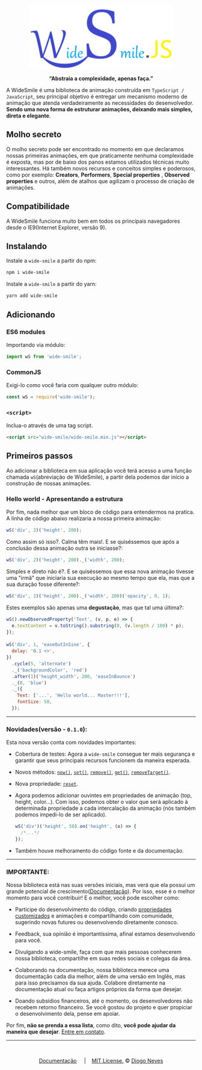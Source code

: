 ﻿<p align='center'>
  <img src='https://github.com/diogoneves07/wide-smile/blob/main/other/img/small-wide-smile.png' alt='WideSmile - logo'  height='170px' />
</p>

<p align='center'><strong>“Abstraia a complexidade, apenas faça.”</strong></p>

A WideSmile é uma biblioteca de animação construída em `TypeScript / JavaScript`, seu principal objetivo é entregar um mecanismo moderno de animação que atenda verdadeiramente as necessidades do desenvolvedor. **Sendo uma nova forma de estruturar animações, deixando mais simples, direta e elegante**.

## Molho secreto

O molho secreto pode ser encontrado no momento em que declaramos nossas primeiras animações, em que praticamente nenhuma complexidade é exposta, mas por de baixo dos panos estamos utilizados técnicas muito interessantes. Há também novos recursos e conceitos simples e poderosos, como por exemplo: **Creators**, **Performers**, **Special properties** , **Observed properties** e outros, além de atalhos que agilizam o processo de criação de animações.

## Compatibilidade

A WideSmile funciona muito bem em todos os principais navegadores desde o IE9(Internet Explorer, versão 9).

## Instalando

Instale a `wide-smile` a partir do npm:

```bash
npm i wide-smile
```

Instale a `wide-smile` a partir do yarn:

```bash
yarn add wide-smile
```

## Adicionando

### ES6 modules

Importando via módulo:

```javascript
import wS from 'wide-smile';
```

### CommonJS

Exigi-lo como você faria com qualquer outro módulo:

```javascript
const wS = require('wide-smile');
```

### `<script>`

Inclua-o através de uma tag script.

```html
<script src="wide-smile/wide-smile.min.js"></script>
```

## Primeiros passos

Ao adicionar a biblioteca em sua aplicação você terá acesso a uma função chamada `wS`(abreviação de WideSmile), a partir dela podemos dar início a construção de nossas animações.

### Hello world - Apresentando a estrutura

Por fim, nada melhor que um bloco de código para entendermos na pratica. A linha de código abaixo realizaria a nossa primeira animação:

```javascript
wS('div', 2)('height', 200);
```

Como assim só isso?. Calma têm mais!. E se quiséssemos que após a conclusão dessa animação outra se iniciasse?:

```javascript
wS('div', 2)('height', 200)._('width', 200);
```

Simples e direto não é?. E se quiséssemos que essa nova animação tivesse uma "irmã" que iniciaria sua execução ao mesmo tempo que ela, mas que a sua duração fosse diferente?:

```javascript
wS('div', 2)('height', 200)._('width', 200)('opacity', 0, 1);
```

Estes exemplos são apenas uma **degustação**, mas que tal uma última?:

```javascript
wS().newObservedProperty('Text', (v, p, e) => {
  e.textContent = v.toString().substring(0, (v.length / 100) * p);
});

wS('div', 1, 'easeOutInSine', {
  delay: '0.1 <>',
})
  .cycle(5, 'alternate')
  ._('backgroundColor', 'red')
  .after(1)('height_width', 200, 'easeInBounce')
  ._(0, 'blue')
  ._({
    Text: ['...', 'Hello world... Master!!!'],
    fontSize: 50,
  });
```

---

### Novidades(versão - `0.1.0`):

Esta nova versão conta com novidades importantes:

- Cobertura de testes:
  Agora a `wide-smile` consegue ter mais segurança e garantir que seus principais recursos funcionem da maneira esperada.

- Novos métodos:
  [`now()`](<https://github.com/diogoneves07/wide-smile/wiki/M%C3%A9todo-now()>), [`set()`](<https://github.com/diogoneves07/wide-smile/wiki/M%C3%A9todo-set()>), [`remove()`](<https://github.com/diogoneves07/wide-smile/wiki/M%C3%A9todo-remove()>), [`get()`](<https://github.com/diogoneves07/wide-smile/wiki/M%C3%A9todo-get()>), [`removeTarget()`](<https://github.com/diogoneves07/wide-smile/wiki/M%C3%A9todo-removeTarget()>).

- Nova propriedade:
  [`reset`](https://github.com/diogoneves07/wide-smile/wiki/Propriedade-reset).

- Agora podemos adicionar ouvintes em propriedades de animação (top, height, color...). Com isso, podemos obter o valor que será aplicado à determinada propriedade a cada intercalação da animação (nós também podemos impedi-lo de ser aplicado).
  ```javascript
  wS('div')('height', 50).on('height', (o) => {
    /*...*/
  });
  ```
- Também houve melhoramento do código fonte e da documentação.

---

### IMPORTANTE:

Nossa biblioteca está nas suas versões iniciais, mas verá que ela possui um grande potencial de crescimento([Documentação](https://github.com/diogoneves07/wide-smile/wiki)). Por isso, esse é o melhor momento para você contribuir! E o melhor, você pode escolher como:

- Participe do desenvolvimento do código, criando [propriedades customizados](https://github.com/diogoneves07/wide-smile/wiki/Propriedades-customizadas-%7C-Hooks) e animações e compartilhando com comunidade, sugerindo novas futures ou desenvolvendo diretamente conosco.

- Feedback, sua opinião é importantíssima, afinal estamos desenvolvendo para você.

- Divulgando a wide-smile, faça com que mais pessoas conhecerem nossa biblioteca, compartilhe em suas redes sociais e colegas da área.

- Colaborando na documentação, nossa biblioteca merece uma documentação cada dia melhor, além de uma versão em Inglês, mas para isso precisamos da sua ajuda. Colabore diretamente na documentação atual ou faça artigos próprios da forma que desejar.

- Doando subsídios financeiros, até o momento, os desenvolvedores não recebem retorno financeiro. Se você gostou do projeto e quer propiciar o desenvolvimento dela, pense em apoiar.

Por fim, **não se prenda a essa lista**, como dito, **você pode ajudar da maneira que desejar**. [Entre em contato](mailto:ndiogo778@gmail.com).

---

<br />
<p align='center'> 
  <a href='https://github.com/diogoneves07/wide-smile/wiki'>Documentação</a> &nbsp;&nbsp;&nbsp; | &nbsp;&nbsp;&nbsp;<a href='https://github.com/diogoneves07/wide-smile/LICENSE'>MIT License.</a> © <a href='http://linkedin.com/in/diogoneves07/'>Diogo Neves</a>
</p>

